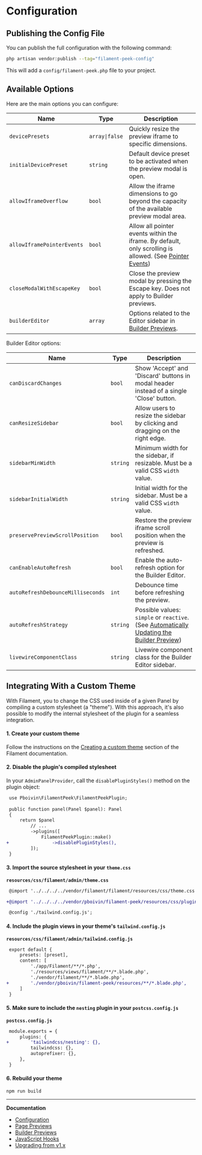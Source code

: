 # Configuration

## Publishing the Config File

You can publish the full configuration with the following command:

```bash
php artisan vendor:publish --tag="filament-peek-config"
```

This will add a `config/filament-peek.php` file to your project.

## Available Options

Here are the main options you can configure:

| Name | Type | Description |
|---|---|---|
| `devicePresets` | `array\|false` | Quickly resize the preview iframe to specific dimensions. |
| `initialDevicePreset` | `string` | Default device preset to be activated when the preview modal is open. |
| `allowIframeOverflow` | `bool` | Allow the iframe dimensions to go beyond the capacity of the available preview modal area. |
| `allowIframePointerEvents` | `bool` | Allow all pointer events within the iframe. By default, only scrolling is allowed. (See [Pointer Events](./page-previews.md#preview-pointer-events)) |
| `closeModalWithEscapeKey` | `bool` | Close the preview modal by pressing the Escape key. Does not apply to Builder previews. |
| `builderEditor` | `array` | Options related to the Editor sidebar in [Builder Previews](./builder-previews.md). |

Builder Editor options:

| Name | Type | Description |
|---|---|---|
| `canDiscardChanges` | `bool` | Show 'Accept' and 'Discard' buttons in modal header instead of a single 'Close' button. |
| `canResizeSidebar` | `bool` | Allow users to resize the sidebar by clicking and dragging on the right edge. |
| `sidebarMinWidth` | `string` | Minimum width for the sidebar, if resizable. Must be a valid CSS `width` value. |
| `sidebarInitialWidth` | `string` | Initial width for the sidebar. Must be a valid CSS `width` value. |
| `preservePreviewScrollPosition` | `bool` | Restore the preview iframe scroll position when the preview is refreshed. |
| `canEnableAutoRefresh` | `bool` | Enable the auto-refresh option for the Builder Editor. |
| `autoRefreshDebounceMilliseconds` | `int` | Debounce time before refreshing the preview. |
| `autoRefreshStrategy` | `string` | Possible values: `simple` or `reactive`. (See [Automatically Updating the Builder Preview](./builder-previews.md#preview-auto-refresh)) |
| `livewireComponentClass` | `string` | Livewire component class for the Builder Editor sidebar. |

## Integrating With a Custom Theme

With Filament, you to change the CSS used inside of a given Panel by compiling a custom stylesheet (a "theme"). With this approach, it's also possible to modify the internal stylesheet of the plugin for a seamless integration.

#### 1. Create your custom theme

Follow the instructions on the [Creating a custom theme](https://filamentphp.com/docs/3.x/panels/themes#creating-a-custom-theme) section of the Filament documentation.

#### 2. Disable the plugin's compiled stylesheet

In your `AdminPanelProvider`, call the `disablePluginStyles()` method on the plugin object:

```diff
 use Pboivin\FilamentPeek\FilamentPeekPlugin;
 
 public function panel(Panel $panel): Panel
 {
     return $panel
         // ...
         ->plugins([
             FilamentPeekPlugin::make()
+                ->disablePluginStyles(),
         ]);
 }
```

#### 3. Import the source stylesheet in your `theme.css`

**`resources/css/filament/admin/theme.css`**
```diff
 @import '../../../../vendor/filament/filament/resources/css/theme.css';

+@import '../../../../vendor/pboivin/filament-peek/resources/css/plugin.css';

 @config './tailwind.config.js';
```

#### 4. Include the plugin views in your theme's `tailwind.config.js`

**`resources/css/filament/admin/tailwind.config.js`**
```diff
 export default {
     presets: [preset],
     content: [
         './app/Filament/**/*.php',
         './resources/views/filament/**/*.blade.php',
         './vendor/filament/**/*.blade.php',
+        './vendor/pboivin/filament-peek/resources/**/*.blade.php',
     ]
 }
```

#### 5. Make sure to include the `nesting` plugin in your `postcss.config.js`

**`postcss.config.js`**
```diff
 module.exports = {
     plugins: {
+        'tailwindcss/nesting': {},
         tailwindcss: {},
         autoprefixer: {},
     },
 }
```

#### 6. Rebuild your theme

```
npm run build
```

---

**Documentation**

<!-- BEGIN_TOC -->

- [Configuration](./configuration.md)
- [Page Previews](./page-previews.md)
- [Builder Previews](./builder-previews.md)
- [JavaScript Hooks](./javascript-hooks.md)
- [Upgrading from v1.x](./upgrade-guide.md)

<!-- END_TOC -->
